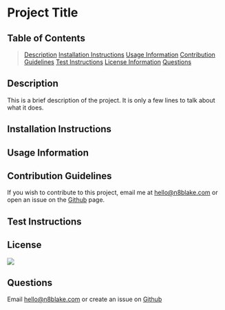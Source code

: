 # Project Title

## Table of Contents
> [Description](#description)
> [Installation Instructions](#installation-instructions)
> [Usage Information](#usage-information)
> [Contribution Guidelines](#contribution-guidelines)
> [Test Instructions](#test-instructions)
> [License Information](#license-information)
> [Questions](#questions)

## Description
This is a brief description of the project. It is only a few lines to talk about what it does.

## Installation Instructions


## Usage Information


## Contribution Guidelines
If you wish to contribute to this project, email me at hello@n8blake.com or open an issue on the [Github](https://github.com/n8blake) page.

## Test Instructions


## License

<a href=""><img src="https://img.shields.io/static/v1?label=License&message=MIT License&color=blue" /></a>
		

## Questions
Email [hello@n8blake.com](mailto:hello@n8blake.com)
or create an issue on [Github](https://github.com/n8blake)  
